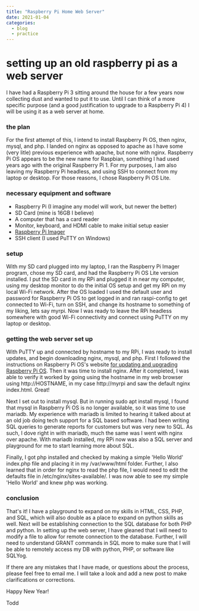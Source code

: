 ```yaml
---
title: "Raspberry Pi Home Web Server"
date: 2021-01-04
categories:
  - blog
  - practice
---
```


# setting up an old raspberry pi as a web server

I have had a Raspberry Pi 3 sitting around the house for a few years now collecting dust and wanted to put it to use. Until I can think of a more specific purpose (and a good justification to upgrade to a Raspberry Pi 4) I will be using it as a web server at home.

### the plan

For the first attempt of this, I intend to install Raspberry Pi OS, then nginx, mysql, and php. I landed on nginx as opposed to apache as I have some (very litle) previous experience with apache, but none with nginx. Raspberry Pi OS appears to be the new name for Raspbian, something I had used years ago with the original Raspberry Pi 1. For my purposes, I am also leaving my Raspberry Pi headless, and using SSH to connect from my laptop or desktop. For those reasons, I chose Raspberry Pi OS Lite.

### necessary equipment and software

- Raspberry Pi (I imagine any model will work, but newer the better)
- SD Card (mine is 16GB I believe)
- A computer that has a card reader
- Monitor, keyboard, and HDMI cable to make initial setup easier
- [Raspberry Pi Imager](https://www.raspberrypi.org/software/)
-  SSH client (I used PuTTY on Windows)

### setup

With my SD card plugged into my laptop, I ran the Raspberry Pi Imager program, chose my SD card, and had the Raspberry Pi OS Lite version installed. I put the SD card in my RPi and plugged it in near my computer, using my desktop monitor to do the initial OS setup and get my RPi on my local Wi-Fi network. After the OS loaded I used the default user and password for Raspberry Pi OS to get logged in and ran raspi-config to get connected to Wi-Fi, turn on SSH, and change its hostname to something of my liking, lets say myrpi. Now I was ready to leave the RPi headless somewhere with good Wi-Fi connectivity and connect using PuTTY on my laptop or desktop.

### getting the web server set up

With PuTTY up and connected by hostname to my RPi, I was ready to install updates, and begin downloading nginx, mysql, and php. First I followed the instructions on Raspberry Pi OS's website [for updating and upgrading Raspberry Pi OS](https://www.raspberrypi.org/documentation/raspbian/updating.md). Then it was time to install nginx. After it completed, I was able to verify it worked by going using the hostname in my web browser using http://HOSTNAME, in my case http://myrpi and saw the default nginx index.html. Great!

Next I set out to install mysql. But in running sudo apt install mysql, I found that mysql in Raspberry Pi OS is no longer available, so it was time to use mariadb. My experience with mariadb is limited to hearing it talked about at an old job doing tech support for a SQL based software. I had been writing SQL queries to generate reports for customers but was very new to SQL. As such, I dove right in with mariadb, much the same was I went with nginx over apache. With mariadb installed, my RPi now was also a SQL server and playground for me to start learning more about SQL.

Finally, I got php installed and checked by making a simple 'Hello World' index.php file and placing it in my /var/www/html folder. Further, I also learned that in order for nginx to read the php file, I would need to edit the defaults file in /etc/nginx/sites-available/. I was now able to see my simple 'Hello World' and knew php was working.

### conclusion

That's it! I have a playground to expand on my skills in HTML, CSS, PHP, and SQL, which will also double as a place to expand on python skills as well. Next will be establishing connection to the SQL database for both PHP and python. In setting up the web server, I have gleaned that I will need to modify a file to allow for remote connection to the database. Further, I will need to understand GRANT commands in SQL more to make sure that I will be able to remotely access my DB with python, PHP, or software like SQLYog.

If there are any mistakes that I have made, or questions about the process, please feel free to email me. I will take a look and add a new post to make clarifications or corrections.

Happy New Year!

Todd
